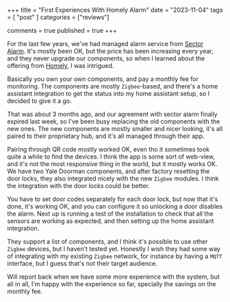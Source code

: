 +++
title = "First Experiences With Homely Alarm"
date = "2023-11-04"
tags = [ "post" ]
categories = ["reviews"]

comments = true
published = true
+++

For the last few years, we've had managed alarm service from [Sector Alarm](https://www.sectoralarm.no). It's mostly
been OK, but the price has been increasing every year, and they never upgrade our components,
so when I learned about the offering from [Homely](https://homely.no), I was intrigued.

Basically you own your own components, and pay a monthly fee for monitoring. The components
are mostly `Zigbee`-based, and there's a home assistant integration to get the status into my
home assistant setup, so I decided to give it a go.

That was about 3 months ago, and our agreement with sector alarm finally expired last week, so
I've been busy replacing the old components with the new ones. The new components are mostly smaller
and nicer looking, it's all paired to their proprietary hub, and it's all managed through their app.

Pairing through QR code mostly worked OK, even tho it sometimes took quite a while to find the devices.
I think the app is some sort of web-view, and it's not the most responsive thing in the world, but it
mostly works OK. We have two Yale Doorman components, and after factory resetting the door locks, they
also integrated nicely with the new `Zigbee` modules. I think the integration with the door locks could
be better.

You have to set door codes separately for each door lock, but now that it's done, it's working
OK, and you can configure it so unlocking a door disables the alarm. Next up is running a test of the installation to
check that all the sensors are working as expected, and then setting up the home assistant integration.

They support a list of components, and I think it's possible to use other `Zigbee` devices, but I haven't
tested yet. Honestly I wish they had some way of integrating with my existing `Zigbee` network, for instance
by having a `MQTT` interface, but I guess that's not their target audience.

Will report back when we have some more experience with the system, but all in all, I'm happy with the
experience so far, specially the savings on the monthly fee.
